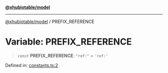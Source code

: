 [**@xhubiotable/model**](../README.md)

***

[@xhubiotable/model](../globals.md) / PREFIX\_REFERENCE

# Variable: PREFIX\_REFERENCE

> `const` **PREFIX\_REFERENCE**: `"ref:"` = `'ref:'`

Defined in: [constants.ts:2](https://github.com/xhubioTable/model/blob/3ec038a83f8a676734aeb01841968d004d66a15f/src/constants.ts#L2)
